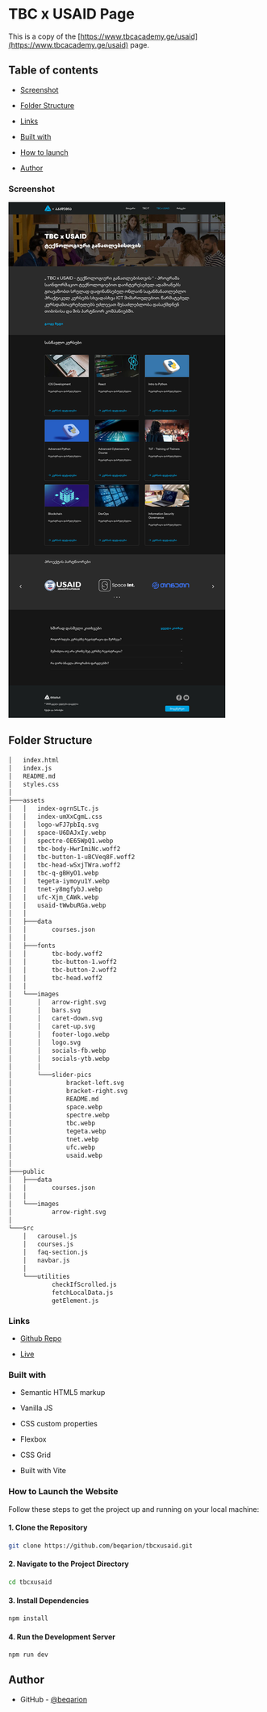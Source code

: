 # TBC x USAID Page

This is a copy of the [https://www.tbcacademy.ge/usaid](https://www.tbcacademy.ge/usaid) page.

## Table of contents

- [Screenshot](#screenshot)

- [Folder Structure](#folder-structure)

- [Links](#links)

- [Built with](#built-with)

- [How to launch](#how-to-launch-the-website)

- [Author](#author)

### Screenshot

![Desktop Screenshot](./assets/images/screenshot.png)

## Folder Structure

```
│   index.html
│   index.js
│   README.md
│   styles.css
│
├───assets
│   │   index-ogrnSLTc.js
│   │   index-umXxCgmL.css
│   │   logo-wFJ7pbIq.svg
│   │   space-U6DAJxIy.webp
│   │   spectre-OE65WpQ1.webp
│   │   tbc-body-HwrImiNc.woff2
│   │   tbc-button-1-uBCVeq8F.woff2
│   │   tbc-head-wSxjTWra.woff2
│   │   tbc-q-gBHyO1.webp
│   │   tegeta-iymoyu1Y.webp
│   │   tnet-y8mgfybJ.webp
│   │   ufc-Xjm_CAWk.webp
│   │   usaid-tWwbuRGa.webp
│   │
│   ├───data
│   │       courses.json
│   │
│   ├───fonts
│   │       tbc-body.woff2
│   │       tbc-button-1.woff2
│   │       tbc-button-2.woff2
│   │       tbc-head.woff2
│   │
│   └───images
│       │   arrow-right.svg
│       │   bars.svg
│       │   caret-down.svg
│       │   caret-up.svg
│       │   footer-logo.webp
│       │   logo.svg
│       │   socials-fb.webp
│       │   socials-ytb.webp
│       │
│       └───slider-pics
│               bracket-left.svg
│               bracket-right.svg
│               README.md
│               space.webp
│               spectre.webp
│               tbc.webp
│               tegeta.webp
│               tnet.webp
│               ufc.webp
│               usaid.webp
│
├───public
│   ├───data
│   │       courses.json
│   │
│   └───images
│           arrow-right.svg
│
└───src
    │   carousel.js
    │   courses.js
    │   faq-section.js
    │   navbar.js
    │
    └───utilities
            checkIfScrolled.js
            fetchLocalData.js
            getElement.js
```

### Links

- [Github Repo](https://github.com/beqarion/tbcxusaid)

- [Live](https://tbcxusaidassignment.netlify.app/)

### Built with

- Semantic HTML5 markup

- Vanilla JS

- CSS custom properties

- Flexbox

- CSS Grid

- Built with Vite

### How to Launch the Website

Follow these steps to get the project up and running on your local machine:

#### 1. Clone the Repository

```bash
git clone https://github.com/beqarion/tbcxusaid.git
```

#### 2. Navigate to the Project Directory

```bash
cd tbcxusaid
```

#### 3. Install Dependencies

```bash
npm install
```

#### 4. Run the Development Server

```bash
npm run dev
```

## Author

- GitHub - [@beqarion](https://github.com/beqarion)
